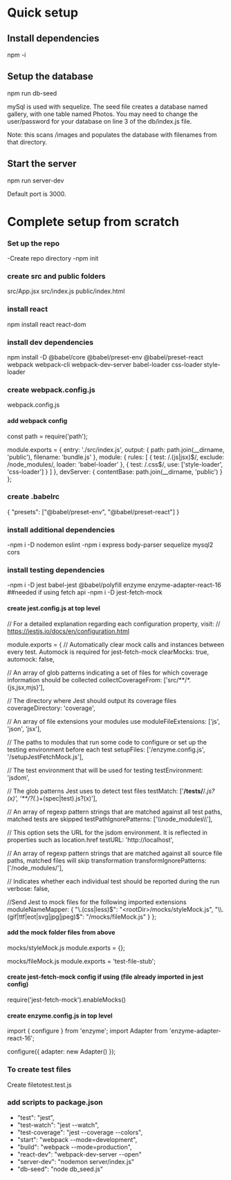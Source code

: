 # Quick setup
## Install dependencies
npm -i

## Setup the database
npm run db-seed

mySql is used with sequelize.
The seed file creates a database named gallery, with one table named Photos.
You may need to change the user/password for your database on line 3 of the db/index.js file.

Note: this scans /images and populates the database with filenames from that directory.

## Start the server
npm run server-dev

Default port is 3000.

# Complete setup from scratch
### Set up the repo
-Create repo directory
-npm init

### create src and public folders
src/App.jsx
src/index.js
public/index.html

### install react
npm install react react-dom

### install dev dependencies
npm install -D @babel/core @babel/preset-env @babel/preset-react webpack webpack-cli webpack-dev-server babel-loader css-loader style-loader

### create webpack.config.js
webpack.config.js

#### add webpack config
const path = require('path');

module.exports = {
  entry: './src/index.js',
  output: {
    path: path.join(__dirname, 'public'),
    filename: 'bundle.js'
  },
  module: {
    rules: [
      {
        test: /\.(js|jsx)$/,
        exclude: /node_modules/,
        loader: 'babel-loader'
      },
      {
        test: /\.css$/,
        use: ['style-loader', 'css-loader']
      }
    ]
  },
  devServer: {
    contentBase: path.join(__dirname, 'public')
  }
};

### create .babelrc
{
  "presets": ["@babel/preset-env", "@babel/preset-react"]
}

### install additional dependencies
-npm i -D nodemon eslint
-npm i express body-parser sequelize mysql2 cors

### install testing dependencies
-npm i -D jest babel-jest @babel/polyfill enzyme enzyme-adapter-react-16
  ##needed if using fetch api
-npm i -D jest-fetch-mock

#### create jest.config.js at top level
// For a detailed explanation regarding each configuration property, visit:
// https://jestjs.io/docs/en/configuration.html

module.exports = {
  // Automatically clear mock calls and instances between every test. Automock is required for jest-fetch-mock
  clearMocks: true,
  automock: false,

  // An array of glob patterns indicating a set of files for which coverage information should be collected
  collectCoverageFrom: ['src/**/*.{js,jsx,mjs}'],

  // The directory where Jest should output its coverage files
  coverageDirectory: 'coverage',

  // An array of file extensions your modules use
  moduleFileExtensions: ['js', 'json', 'jsx'],

  // The paths to modules that run some code to configure or set up the testing environment before each test
  setupFiles: ['<rootDir>/enzyme.config.js', '<rootDir>/setupJestFetchMock.js'],

  // The test environment that will be used for testing
  testEnvironment: 'jsdom',

  // The glob patterns Jest uses to detect test files
  testMatch: ['**/__tests__/**/*.js?(x)', '**/?(*.)+(spec|test).js?(x)'],

  // An array of regexp pattern strings that are matched against all test paths, matched tests are skipped
  testPathIgnorePatterns: ['\\\\node_modules\\\\'],

  // This option sets the URL for the jsdom environment. It is reflected in properties such as location.href
  testURL: 'http://localhost',

  // An array of regexp pattern strings that are matched against all source file paths, matched files will skip transformation
  transformIgnorePatterns: ['<rootDir>/node_modules/'],

  // Indicates whether each individual test should be reported during the run
  verbose: false,

  //Send Jest to mock files for the following imported extensions
  moduleNameMapper: {
    "\\.(css|less)$": "<rootDir>/mocks/styleMock.js",
    "\\.(gif|ttf|eot|svg|jpg|jpeg)$": "<rootDir>/mocks/fileMock.js"
  }
};

#### add the mock folder files from above
mocks/styleMock.js
  module.exports = {};

mocks/fileMock.js
  module.exports = 'test-file-stub';

#### create jest-fetch-mock config if using (file already imported in jest config)
require('jest-fetch-mock').enableMocks()

#### create enzyme.config.js in top level
import { configure } from 'enzyme';
import Adapter from 'enzyme-adapter-react-16';

configure({ adapter: new Adapter() });

### To create test files
Create filetotest.test.js

### add scripts to package.json
- "test": "jest",
- "test-watch": "jest --watch",
- "test-coverage": "jest --coverage --colors",
- "start": "webpack --mode=development",
- "build": "webpack --mode=production",
- "react-dev": "webpack-dev-server --open"
- "server-dev": "nodemon server/index.js"
- "db-seed": "node db_seed.js"